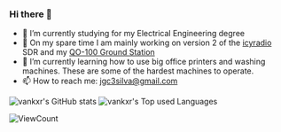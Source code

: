 ### Hi there 👋

- 🔭 I’m currently studying for my Electrical Engineering degree
- 📡 On my spare time I am mainly working on version 2 of the [icyradio](https://github.com/vankxr/icyradio) SDR and my [QO-100 Ground Station](https://github.com/vankxr/qo-100-tools)
- 🌱 I’m currently learning how to use big office printers and washing machines. These are some of the hardest machines to operate.
- 📫 How to reach me: <jgc3silva@gmail.com>

![vankxr's GitHub stats](https://github-readme-stats.vercel.app/api?username=vankxr&include_all_commits=true&count_private=true&hide_rank=true&show_icons=true&theme=github_dark)
![vankxr's Top used Languages](https://github-readme-stats.vercel.app/api/top-langs?username=vankxr&layout=compact&langs_count=8&hide=VHDL,V,SystemVerilog&theme=github_dark&include_private=true&include_forks=true)

![ViewCount](https://views.whatilearened.today/views/github/vankxr/vankxr.svg?cache=remove)
